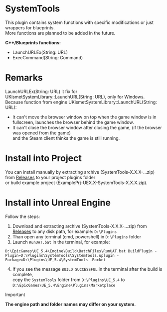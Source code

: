 # SystemTools  
This plugin contains system functions with specific modifications or just wrappers for blueprints.  
More functions are planned to be added in the future.  

**C++/Blueprints functions:**
- LaunchURLEx(String: URL)
- ExecCommand(String: Command)

# Remarks  
LaunchURLEx(String: URL) it fix for UKismetSystemLibrary::LaunchURL(String: URL), only for Windows.  
Because function from engine UKismetSystemLibrary::LaunchURL(String: URL):   
- It can't move the browser window on top when the game window is in fullscreen, launches the browser behind the game window.  
- It can't close the browser window after closing the game, (if the browser was opened from the game)  
and the Steam client thinks the game is still running.  

# Install into Project
You can install manually by extracting archive (SystemTools-X.X.X-...zip) from
[Releases](https://github.com/mrbindraw/SystemTools/releases) to your project plugins folder  
or build example project (ExamplePrj-UEX.X-SystemTools-X.X.X.zip).  

# Install into Unreal Engine  
Follow the steps:  
1. Download and extracting archive (SystemTools-X.X.X-...zip) from [Releases](https://github.com/mrbindraw/SystemTools/releases) to any disk path, for example: `D:\Plugins`  
2. Than open any terminal (cmd, powershell) in `D:\Plugins` folder  
3. Launch `RunUAT.bat` in the terminal, for example:
```  
D:\EpicGames\UE_5.4\Engine\Build\BatchFiles\RunUAT.bat BuildPlugin -Plugin=D:\Plugins\SystemTools\SystemTools.uplugin -Package=D:\Plugins\UE_5.4\SystemTools -Rocket
```  
4. If you see the message `BUILD SUCCESSFUL` in the terminal after the build is complete,  
copy the `SystemTools` folder from `D:\Plugins\UE_5.4` to `D:\EpicGames\UE_5.4\Engine\Plugins\Marketplace`  
> [!IMPORTANT]
> **The engine path and folder names may differ on your system.**
